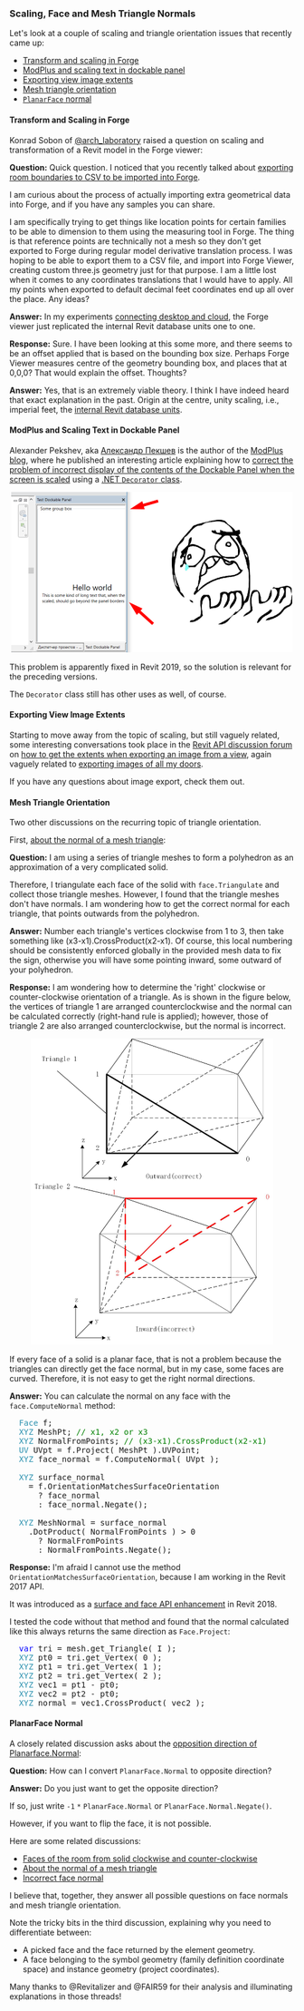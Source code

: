 <head>
<meta http-equiv="Content-Type" content="text/html; charset=utf-8">
<link rel="stylesheet" type="text/css" href="bc.css">
<script src="https://cdn.rawgit.com/google/code-prettify/master/loader/run_prettify.js" type="text/javascript"></script>
</head>

<!---

- Konrad Sobon
  @arch_laboratory
  [Q] Quick question. I noticed that in this write up: https://thebuildingcoder.typepad.com/blog/2019/01/room-boundaries-to-csv-and-wpf-template.html#3 … you talk about exporting room boundaries to CSV to be imported into Forge. I am curious about the process of actually importing extra geometrical data into Forge and if you have any samples you can share. 
  I am specifically tying to get things like location points for certain families to be able to dimension to them using the measuring tool in Forge. The thing is that reference points are technically not a mesh so they don't get exported to Forge during regular model derivative translation process. I was hoping to be able to export them to a CSV file, and import into Forge Viewer, creating custom three.js geometry just for that purpose. I am a little lost when it comes to any coordinates translations that I would have to apply. All my points when exported to default decimal feet coordinates end up all over the place. Any ideas? 
  [A] hi konrad, thank you for an interesting and very valid question. @ipetrbroz , can you please answer konrad and share the answer with me so i can share on the blog? thank you!
  [R] Thank you Jeremy. Hi @ipetrbroz . Hopefully you can shed some light on this. I would really appreciate that. Even a link to some openly available code would help me here. I can sort it out from there. I just havent seen any examples of this out there or google searches fail me. Either way thanks!
  [A] in my experiments connecting desktop and cloud, the Forge viewer just replicated the internal Revit database units one to one:
  [R] sure. I have been looking at this some more, and there seems to be an offset applied that is based on the bounding box size. perhaps Forge Viewer measures center of the geometry bounding box, and places that at 0,0,0? That would explain the offset. Thoughts?
  [A] yes, that is an extremely viable theory. i think i have indeed heard that exact explanation in the past. origin at the center, unity scaling, i.e., imperial feet.

- Fixing the scaling of text
  Alexander Pekshev, author of the [ModPlus blog](http://blog.modplus.org), Александр Пекшев, Автор – ModPlus for AutoCAD, Revit, Renga, Moscow, Russian Federation
  https://www.linkedin.com/in/%D0%B0%D0%BB%D0%B5%D0%BA%D1%81%D0%B0%D0%BD%D0%B4%D1%80-%D0%BF%D0%B5%D0%BA%D1%88%D0%B5%D0%B2-141268163/
  Revit: Correct the problem of incorrect display of the contents of the Dockable Panel when the screen is scaled
  using a [.NET `Decorator` class](https://docs.microsoft.com/en-us/dotnet/api/system.windows.controls.decorator?view=netframework-4.7.2)
  This problem is present in Revit 2015-2017 and possibly in 2018, and apparently fixed in Revit 2019.
  http://blog.modplus.org/index.php/17-fixdockablepanelonscreenscale

- https://forums.autodesk.com/t5/revit-api-forum/how-to-get-the-extents-when-exporting-an-image-from-a-view-using/td-p/8656885
  How to get the extents when exporting an image from a view using C# API? 
  [how to get the extents when exporting an image from a view](https://forums.autodesk.com/t5/revit-api-forum/how-to-get-the-extents-when-exporting-an-image-from-a-view-using/td-p/8656885),
  [exporting images of all my doors](https://forums.autodesk.com/t5/revit-api-forum/export-images-of-all-my-doors/m-p/8655358).

- face normals and mesh triangle orientation
  https://forums.autodesk.com/t5/revit-api-forum/about-the-normal-of-a-mesh-triangle/m-p/8546140

twitter:

Scaling, face and mesh triangle normals in the #RevitAPI @AutodeskForge @AutodeskRevit #bim #DynamoBim #ForgeDevCon 

Let's look at a couple of scaling and triangle orientation issues that recently came up
&ndash; Transform and scaling in Forge
&ndash; ModPlus and scaling text in dockable panel
&ndash; Exporting view image extents
&ndash; Mesh triangle orientation
&ndash; <code>PlanarFace</code> normal...

linkedin:

of [The Building Coder samples](https://github.com/jeremytammik/the_building_coder_samples/releases/tag/2019.0.145.4).

-->

### Scaling, Face and Mesh Triangle Normals

Let's look at a couple of scaling and triangle orientation issues that recently came up:

- [Transform and scaling in Forge](#2) 
- [ModPlus and scaling text in dockable panel](#3) 
- [Exporting view image extents](#4) 
- [Mesh triangle orientation](#5) 
- [`PlanarFace` normal](#6) 


#### <a name="2"></a> Transform and Scaling in Forge

Konrad Sobon of [@arch_laboratory](https://twitter.com/arch_laboratory) raised a question on scaling and transformation of a Revit model in the Forge viewer:

**Question:** Quick question. I noticed that you recently talked
about [exporting room boundaries to CSV to be imported into Forge](https://thebuildingcoder.typepad.com/blog/2019/01/room-boundaries-to-csv-and-wpf-template.html#3).

I am curious about the process of actually importing extra geometrical data into Forge, and if you have any samples you can share.

I am specifically trying to get things like location points for certain families to be able to dimension to them using the measuring tool in Forge. The thing is that reference points are technically not a mesh so they don't get exported to Forge during regular model derivative translation process. I was hoping to be able to export them to a CSV file, and import into Forge Viewer, creating custom three.js geometry just for that purpose. I am a little lost when it comes to any coordinates translations that I would have to apply. All my points when exported to default decimal feet coordinates end up all over the place. Any ideas?

**Answer:** In my experiments [connecting desktop and cloud](https://github.com/jeremytammik/FireRatingcloud),
the Forge viewer just replicated the internal Revit database units one to one.

**Response:** Sure. I have been looking at this some more, and there seems to be an offset applied that is based on the bounding box size.
Perhaps Forge Viewer measures centre of the geometry bounding box, and places that at 0,0,0?
That would explain the offset.
Thoughts?

**Answer:** Yes, that is an extremely viable theory.
I think I have indeed heard that exact explanation in the past.
Origin at the centre, unity scaling, i.e., imperial feet,
the [internal Revit database units](http://thebuildingcoder.typepad.com/blog/2011/03/internal-imperial-units.html).


#### <a name="3"></a> ModPlus and Scaling Text in Dockable Panel

Alexander Pekshev, aka [Александр Пекшев](https://www.linkedin.com/in/%D0%B0%D0%BB%D0%B5%D0%BA%D1%81%D0%B0%D0%BD%D0%B4%D1%80-%D0%BF%D0%B5%D0%BA%D1%88%D0%B5%D0%B2-141268163) is
the author of the [ModPlus blog](http://blog.modplus.org),
where he published an interesting article explaining how
to [correct the problem of incorrect display of the contents of the Dockable Panel when the screen is scaled](http://blog.modplus.org/index.php/17-fixdockablepanelonscreenscale) using
a [.NET `Decorator` class](https://docs.microsoft.com/en-us/dotnet/api/system.windows.controls.decorator?view=netframework-4.7.2).

<center>
<img src="img/modplus_scaling_in_dockable_panel.png" alt="ModPlus Dockable Panel text scaling issue" width="498">
</center>

This problem is apparently fixed in Revit 2019, so the solution is relevant for the preceding versions.

The `Decorator` class still has other uses as well, of course.


#### <a name="4"></a> Exporting View Image Extents

Starting to move away from the topic of scaling, but still vaguely related, some interesting conversations took place in
the [Revit API discussion forum](http://forums.autodesk.com/t5/revit-api-forum/bd-p/160)
on [how to get the extents when exporting an image from a view](https://forums.autodesk.com/t5/revit-api-forum/how-to-get-the-extents-when-exporting-an-image-from-a-view-using/td-p/8656885),
again vaguely related
to [exporting images of all my doors](https://forums.autodesk.com/t5/revit-api-forum/export-images-of-all-my-doors/m-p/8655358).

If you have any questions about image export, check them out.


#### <a name="5"></a> Mesh Triangle Orientation

Two other discussions on the recurring topic of triangle orientation.

First, [about the normal of a mesh triangle](https://forums.autodesk.com/t5/revit-api-forum/about-the-normal-of-a-mesh-triangle/m-p/8546140):

**Question:** I am using a series of triangle meshes to form a polyhedron as an approximation of a very complicated solid.

Therefore, I triangulate each face of the solid with `face.Triangulate` and collect those triangle meshes. However, I found that the triangle meshes don't have normals. I am wondering how to get the correct normal for each triangle, that points outwards from the polyhedron.

**Answer:** Number each triangle's vertices clockwise from 1 to 3, then take something like (x3-x1).CrossProduct(x2-x1). Of course, this local numbering should be consistently enforced globally in the provided mesh data to fix the sign, otherwise you will have some pointing inward, some outward of your polyhedron.

**Response:** I am wondering how to determine the 'right' clockwise or counter-clockwise orientation of a triangle. As is shown in the figure below, the vertices of triangle 1 are arranged counterclockwise and the normal can be calculated correctly (right-hand rule is applied); however, those of triangle 2 are also arranged counterclockwise, but the normal is incorrect.

<center>
<img src="img/triangle_orientation.jpg" alt="Triangle orientation" width="428">
</center>

If every face of a solid is a planar face, that is not a problem because the triangles can directly get the face normal, but in my case, some faces are curved.
Therefore, it is not easy to get the right normal directions.

**Answer:** You can calculate the normal on any face with the `face.ComputeNormal` method:

<pre class="code">
&nbsp;&nbsp;<span style="color:#2b91af;">Face</span>&nbsp;f;
&nbsp;&nbsp;<span style="color:#2b91af;">XYZ</span>&nbsp;MeshPt;&nbsp;<span style="color:green;">//&nbsp;x1,&nbsp;x2&nbsp;or&nbsp;x3</span>
&nbsp;&nbsp;<span style="color:#2b91af;">XYZ</span>&nbsp;NormalFromPoints;&nbsp;<span style="color:green;">//&nbsp;(x3-x1).CrossProduct(x2-x1)</span>
&nbsp;&nbsp;<span style="color:#2b91af;">UV</span>&nbsp;UVpt&nbsp;=&nbsp;f.Project(&nbsp;MeshPt&nbsp;).UVPoint;
&nbsp;&nbsp;<span style="color:#2b91af;">XYZ</span>&nbsp;face_normal&nbsp;=&nbsp;f.ComputeNormal(&nbsp;UVpt&nbsp;);
 
&nbsp;&nbsp;<span style="color:#2b91af;">XYZ</span>&nbsp;surface_normal&nbsp;
&nbsp;&nbsp;&nbsp;&nbsp;=&nbsp;f.OrientationMatchesSurfaceOrientation&nbsp;
&nbsp;&nbsp;&nbsp;&nbsp;&nbsp;&nbsp;?&nbsp;face_normal&nbsp;
&nbsp;&nbsp;&nbsp;&nbsp;&nbsp;&nbsp;:&nbsp;face_normal.Negate();
 
&nbsp;&nbsp;<span style="color:#2b91af;">XYZ</span>&nbsp;MeshNormal&nbsp;=&nbsp;surface_normal
&nbsp;&nbsp;&nbsp;&nbsp;.DotProduct(&nbsp;NormalFromPoints&nbsp;)&nbsp;&gt;&nbsp;0&nbsp;
&nbsp;&nbsp;&nbsp;&nbsp;&nbsp;&nbsp;?&nbsp;NormalFromPoints&nbsp;
&nbsp;&nbsp;&nbsp;&nbsp;&nbsp;&nbsp;:&nbsp;NormalFromPoints.Negate();
</pre>

**Response:** I'm afraid I cannot use the method `OrientationMatchesSurfaceOrientation`, because I am working in the Revit 2017 API.

It was introduced as
a  [surface and face API enhancement](https://thebuildingcoder.typepad.com/blog/2017/04/whats-new-in-the-revit-2018-api.html#3.23.12) in
Revit 2018.

I tested the code without that method and found that the normal calculated like this always returns the same direction as  `Face.Project`:

<pre class="code">
&nbsp;&nbsp;<span style="color:blue;">var</span>&nbsp;tri&nbsp;=&nbsp;mesh.get_Triangle(&nbsp;I&nbsp;);
&nbsp;&nbsp;<span style="color:#2b91af;">XYZ</span>&nbsp;pt0&nbsp;=&nbsp;tri.get_Vertex(&nbsp;0&nbsp;);
&nbsp;&nbsp;<span style="color:#2b91af;">XYZ</span>&nbsp;pt1&nbsp;=&nbsp;tri.get_Vertex(&nbsp;1&nbsp;);
&nbsp;&nbsp;<span style="color:#2b91af;">XYZ</span>&nbsp;pt2&nbsp;=&nbsp;tri.get_Vertex(&nbsp;2&nbsp;);
&nbsp;&nbsp;<span style="color:#2b91af;">XYZ</span>&nbsp;vec1&nbsp;=&nbsp;pt1&nbsp;-&nbsp;pt0;
&nbsp;&nbsp;<span style="color:#2b91af;">XYZ</span>&nbsp;vec2&nbsp;=&nbsp;pt2&nbsp;-&nbsp;pt0;
&nbsp;&nbsp;<span style="color:#2b91af;">XYZ</span>&nbsp;normal&nbsp;=&nbsp;vec1.CrossProduct(&nbsp;vec2&nbsp;);
</pre>


#### <a name="6"></a> PlanarFace Normal

A closely related discussion asks about
the [opposition direction of Planarface.Normal](https://forums.autodesk.com/t5/revit-api-forum/opposition-direction-of-planerface-normal/m-p/8668274):

**Question:** How can I convert `PlanarFace.Normal` to opposite direction?

**Answer:** Do you just want to get the opposite direction?

If so, just write `-1` `*` `PlanarFace.Normal` or `PlanarFace.Normal.Negate()`.

However, if you want to flip the face, it is not possible.

Here are some related discussions:

- [Faces of the room from solid clockwise and counter-clockwise](https://forums.autodesk.com/t5/revit-api-forum/faces-of-the-room-from-solid-clockwise-and-counter-clockwise/m-p/7913404)
- [About the normal of a mesh triangle](https://forums.autodesk.com/t5/revit-api-forum/about-the-normal-of-a-mesh-triangle/m-p/8546140)
- [Incorrect face normal](https://forums.autodesk.com/t5/revit-api-forum/incorrect-face-normal/m-p/7108787)

I believe that, together, they answer all possible questions on face normals and mesh triangle orientation.

Note the tricky bits in the third discussion, explaining why you need to differentiate between:

- A picked face and the face returned by the element geometry.
- A face belonging to the symbol geometry (family definition coordinate space) and instance geometry (project coordinates).

Many thanks to @Revitalizer and @FAIR59 for their analysis and illuminating explanations in those threads!

